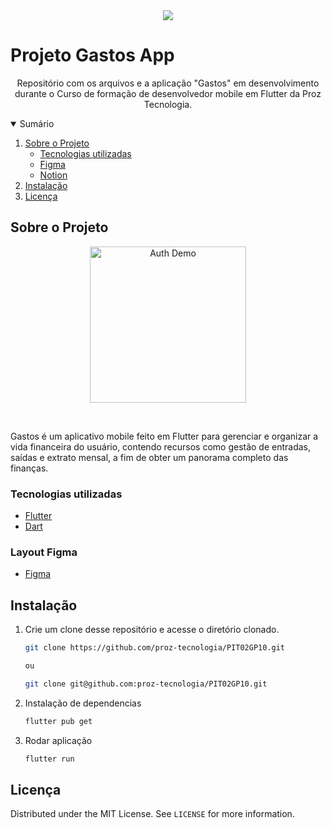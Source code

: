 

<div align="center">
<img src="https://user-images.githubusercontent.com/77169506/198666635-d19ea7d6-29b3-4031-bafd-ea9e3ee9c70c.png" />
</div>


  # Projeto Gastos App

  <p align="center">
    Repositório com os arquivos e a aplicação "Gastos" em desenvolvimento durante o Curso de formação de desenvolvedor mobile em Flutter da Proz Tecnologia.
    <br />
  </p>
</p>

<details open="open">
  <summary>Sumário</summary>
  <ol>
    <li>
      <a href="#sobre-o-projeto">Sobre o Projeto</a>
      <ul>
        <li><a href="#tecnologias-utilizadas">Tecnologias utilizadas</a></li>
        <li><a href="#layout-figma">Figma</a></li>
        <li><a href="#notion">Notion</a></li>
      </ul>
    </li>
    <li><a href="#instalação">Instalação</a></li>
    <li><a href="#licença">Licença</a></li>
  </ol>
</details>

## Sobre o Projeto

<p align="center">
  <img src="https://user-images.githubusercontent.com/77169506/198844471-543841a2-0aed-4e82-be8e-401e0816e37e.gif" width="250" alt="Auth Demo">
  </p>
  </br>


Gastos é um aplicativo mobile feito em Flutter para gerenciar e organizar a vida financeira do usuário, contendo recursos como gestão de entradas, saídas e extrato mensal, a fim de obter um panorama completo das finanças.

### Tecnologias utilizadas

- [Flutter](https://flutter.dev/)
- [Dart](https://dart.dev/)

### Layout Figma

- [Figma](https://www.figma.com/file/hE8uwEG4TxEFMSUk1xaRYt/Gastos?node-id=0%3A1)


## Instalação

1. Crie um clone desse repositório e acesse o diretório clonado.

   ```sh
   git clone https://github.com/proz-tecnologia/PIT02GP10.git

   ou

   git clone git@github.com:proz-tecnologia/PIT02GP10.git
   ```

2. Instalação de dependencias
   ```sh
   flutter pub get
   ```
3. Rodar aplicação
   ```sh
   flutter run
   ```

<!-- LICENSE -->

## Licença

Distributed under the MIT License. See `LICENSE` for more information.
